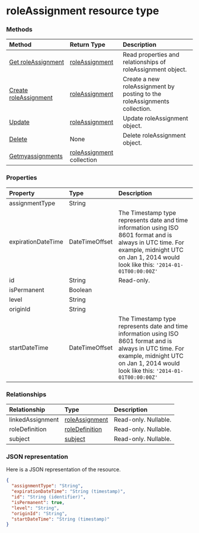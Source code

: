 # roleAssignment resource type




### Methods

| Method		   | Return Type	|Description|
|:---------------|:--------|:----------|
|[Get roleAssignment](../api/roleassignment_get.md) | [roleAssignment](roleassignment.md) |Read properties and relationships of roleAssignment object.|
|[Create roleAssignment](../api/resource_post_roleassignments.md) |[roleAssignment](roleassignment.md)| Create a new roleAssignment by posting to the roleAssignments collection.|
|[Update](../api/roleassignment_update.md) | [roleAssignment](roleassignment.md)	|Update roleAssignment object. |
|[Delete](../api/roleassignment_delete.md) | None |Delete roleAssignment object. |
|[Getmyassignments](../api/roleassignment_getmyassignments.md)|[roleAssignment](roleassignment.md) collection||

### Properties
| Property	   | Type	|Description|
|:---------------|:--------|:----------|
|assignmentType|String||
|expirationDateTime|DateTimeOffset|The Timestamp type represents date and time information using ISO 8601 format and is always in UTC time. For example, midnight UTC on Jan 1, 2014 would look like this: `'2014-01-01T00:00:00Z'`|
|id|String| Read-only.|
|isPermanent|Boolean||
|level|String||
|originId|String||
|startDateTime|DateTimeOffset|The Timestamp type represents date and time information using ISO 8601 format and is always in UTC time. For example, midnight UTC on Jan 1, 2014 would look like this: `'2014-01-01T00:00:00Z'`|

### Relationships
| Relationship | Type	|Description|
|:---------------|:--------|:----------|
|linkedAssignment|[roleAssignment](roleassignment.md)| Read-only. Nullable.|
|roleDefinition|[roleDefinition](roledefinition.md)| Read-only. Nullable.|
|subject|[subject](subject.md)| Read-only. Nullable.|

### JSON representation

Here is a JSON representation of the resource.

<!-- {
  "blockType": "resource",
  "optionalProperties": [

  ],
  "@odata.type": "microsoft.graph.roleAssignment"
}-->

```json
{
  "assignmentType": "String",
  "expirationDateTime": "String (timestamp)",
  "id": "String (identifier)",
  "isPermanent": true,
  "level": "String",
  "originId": "String",
  "startDateTime": "String (timestamp)"
}

```

<!-- uuid: 8fcb5dbc-d5aa-4681-8e31-b001d5168d79
2015-10-25 14:57:30 UTC -->
<!-- {
  "type": "#page.annotation",
  "description": "roleAssignment resource",
  "keywords": "",
  "section": "documentation",
  "tocPath": ""
}-->